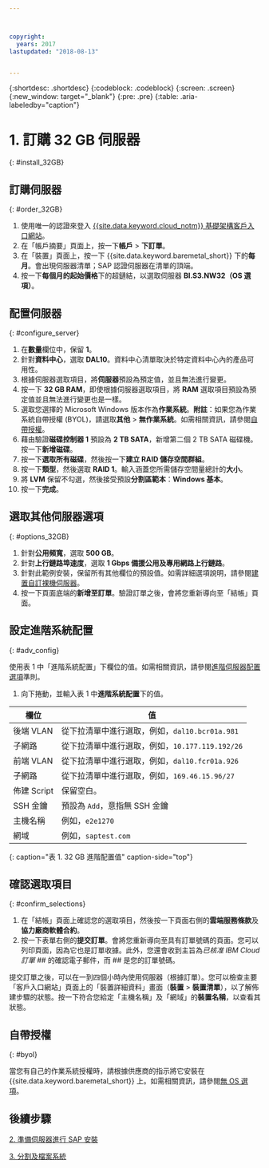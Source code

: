 ```yaml
---



copyright:
  years: 2017
lastupdated: "2018-08-13"


---
```


{:shortdesc: .shortdesc}
{:codeblock: .codeblock}
{:screen: .screen}
{:new_window: target="_blank"}
{:pre: .pre}
{:table: .aria-labeledby="caption"}

# 1. 訂購 32 GB 伺服器
{: #install_32GB}

## 訂購伺服器
{: #order_32GB}

1. 使用唯一的認證來登入 [{{site.data.keyword.cloud_notm}} 基礎架構客戶入口網站](https://control.softlayer.com)。
2. 在「帳戶摘要」頁面上，按一下**帳戶** > **下訂單**。
3. 在「裝置」頁面上，按一下 {{site.data.keyword.baremetal_short}} 下的**每月**。會出現伺服器清單；SAP 認證伺服器在清單的頂端。
4. 按一下**每個月的起始價格**下的超鏈結，以選取伺服器 **BI.S3.NW32（OS 選項）**。

## 配置伺服器
{: #configure_server}

1. 在**數量**欄位中，保留 **1**。
2. 針對**資料中心**，選取 **DAL10**。資料中心清單取決於特定資料中心內的產品可用性。
3. 根據伺服器選取項目，將**伺服器**預設為預定值，並且無法進行變更。
4. 按一下 **32 GB RAM**，即使根據伺服器選取項目，將 **RAM** 選取項目預設為預定值並且無法進行變更也是一樣。
5. 選取您選擇的 Microsoft Windows 版本作為**作業系統**。**附註**：如果您為作業系統自帶授權 (BYOL)，請選取**其他** > **無作業系統**。如需相關資訊，請參閱[自帶授權](#byol)。
6. 藉由驗證**磁碟控制器 1** 預設為 **2 TB SATA**，新增第二個 2 TB SATA 磁碟機。按一下**新增磁碟**。
7. 按一下**選取所有磁碟**，然後按一下**建立 RAID 儲存空間群組**。
8. 按一下**類型**，然後選取 **RAID 1**。輸入涵蓋您所需儲存空間量總計的**大小**。
9. 將 **LVM** 保留不勾選，然後接受預設**分割區範本**：**Windows 基本**。
10. 按一下**完成**。

## 選取其他伺服器選項
{: #options_32GB}

1. 針對**公用頻寬**，選取 **500 GB**。
2. 針對**上行鏈路埠速度**，選取 **1 Gbps 備援公用及專用網路上行鏈路**。
3. 針對此範例安裝，保留所有其他欄位的預設值。如需詳細選項說明，請參閱[建置自訂裸機伺服器](https://console.bluemix.net/docs/bare-metal/baremetal-provision.html#addl-server-options)。
10. 按一下頁面底端的**新增至訂單**。驗證訂單之後，會將您重新導向至「結帳」頁面。

## 設定進階系統配置
{: #adv_config}

使用表 1 中「進階系統配置」下欄位的值。如需相關資訊，請參閱[進階伺服器配置選項](https://console.bluemix.net/docs/bare-metal/baremetal-provision.html#adv-system-config)準則。

1. 向下捲動，並輸入表 1 中**進階系統配置**下的值。

|欄位                |值                                                              |
| -------------------------------- | -------------------------------------------------------------------- |
|後端 VLAN                         |從下拉清單中進行選取，例如，`dal10.bcr01a.981`                       |
|子網路                            |從下拉清單中進行選取，例如，`10.177.119.192/26`                      |
|前端 VLAN                         |從下拉清單中進行選取，例如，`dal10.fcr01a.926`                       |
|子網路                            |從下拉清單中進行選取，例如，`169.46.15.96/27`                        |
|佈建 Script                       |保留空白。|
|SSH 金鑰                          |預設為 `Add`，意指無 SSH 金鑰|
|主機名稱                          |例如，`e2e1270`                                                      |
|網域                              |例如，`saptest.com`                                                  |
{: caption="表 1. 32 GB 進階配置值" caption-side="top"}  

## 確認選取項目
{: #confirm_selections}

1. 在「結帳」頁面上確認您的選取項目，然後按一下頁面右側的**雲端服務條款**及**協力廠商軟體合約**。
2. 按一下表單右側的**提交訂單**。會將您重新導向至具有訂單號碼的頁面。您可以列印頁面，因為它也是訂單收據。此外，您還會收到主旨為*已核准 IBM Cloud 訂單 ##* 的確認電子郵件，而 ## 是您的訂單號碼。

提交訂單之後，可以在一到四個小時內使用伺服器（根據訂單）。您可以檢查主要「客戶入口網站」頁面上的「裝置詳細資料」畫面（**裝置** > **裝置清單**），以了解佈建步驟的狀態。按一下符合您給定「主機名稱」及「網域」的**裝置名稱**，以查看其狀態。

## 自帶授權
{: #byol}

當您有自己的作業系統授權時，請根據供應商的指示將它安裝在 {{site.data.keyword.baremetal_short}} 上。如需相關資訊，請參閱[無 OS 選項](https://console.bluemix.net/docs/bare-metal/introduction-no-os.html#how-to-install-an-operating-system-on-a-no-os-server-)。

## 後續步驟

  [2. 準備伺服器進行 SAP 安裝](/docs/infrastructure/sap-netweaver-ms-qrg/ms-prepare-server-32GB.html)
  
  [3. 分割及檔案系統](/docs/infrastructure/sap-netweaver-ms-qrg/ms-partition-32GB.html)
